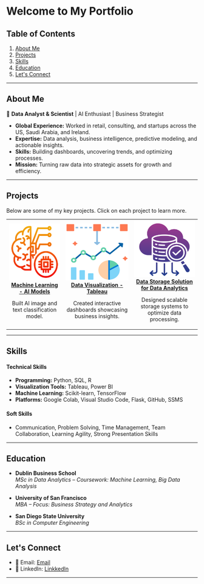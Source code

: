 # Welcome to My Portfolio  

## Table of Contents  
1. [About Me](#about-me)  
2. [Projects](#projects)  
3. [Skills](#skills)  
4. [Education](#education)  
5. [Let's Connect](#lets-connect)  

---

## About Me  
🎯 **Data Analyst & Scientist** | AI Enthusiast | Business Strategist  

- **Global Experience:** Worked in retail, consulting, and startups across the US, Saudi Arabia, and Ireland.  
- **Expertise:** Data analysis, business intelligence, predictive modeling, and actionable insights.  
- **Skills:** Building dashboards, uncovering trends, and optimizing processes.  
- **Mission:** Turning raw data into strategic assets for growth and efficiency.

---

## Projects  
Below are some of my key projects. Click on each project to learn more.

<table>
  <tr>
    <td align="center">
      <a href="./Machine_Learning/index.html">
        <img src="asset/machine-learning.png" width="250" height="150" alt="Project 1 Image"/><br/>
        <b>Machine Learning - AI Models</b>
      </a>
      <p>Built AI image and text classification model.</p>
    </td>
    <td align="center">
      <a href="./Data_Visualisation/index.html">
        <img src="asset/visualization.png" width="250" height="150" alt="Project 2 Image"/><br/>
        <b>Data Visualization - Tableau</b>
      </a>
      <p>Created interactive dashboards showcasing business insights.</p>
    </td>
    <td align="center">
      <a href="./Data_Storage/index.html">
        <img src="asset/analytics.png" width="250" height="150" alt="Project 3 Image"/><br/>
        <b>Data Storage Solution for Data Analytics</b>
      </a>
      <p>Designed scalable storage systems to optimize data processing.</p>
    </td>
  </tr>
</table>

---

## Skills  

#### Technical Skills  
- **Programming:** Python, SQL, R  
- **Visualization Tools:** Tableau, Power BI  
- **Machine Learning:** Scikit-learn, TensorFlow
- **Platforms:** Google Colab, Visual Studio Code, Flask, GitHub, SSMS 

#### Soft Skills  
- Communication, Problem Solving, Time Management, Team Collaboration, Learning Agility, Strong Presentation Skills

---

## Education  

- **Dublin Business School**  
  *MSc in Data Analytics – Coursework: Machine Learning, Big Data Analysis*

- **University of San Francisco**  
  *MBA – Focus: Business Strategy and Analytics*

- **San Diego State University**  
  *BSc in Computer Engineering*

---

## Let's Connect  

- 📧 Email: [Email](baqeralshakhs@gmail.com)  
- 💼 LinkedIn: [LinkkedIn](www.linkedin.com/in/baqeralshakhs)  


---

